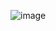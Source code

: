 ![image](https://user-images.githubusercontent.com/120262100/221865722-c685d8ce-c73e-43f1-acb5-725edac4e165.png)
